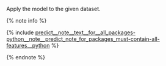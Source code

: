 
Apply the model to the given dataset.

{% note info %}

{% include [predict__note__text__for__all_packages-python__note__predict_note_for_packages_must-contain-all-features__python](../reusage-common-phrases/python__note__predict_note_for_packages_must-contain-all-features__python.md) %}

{% endnote %}

